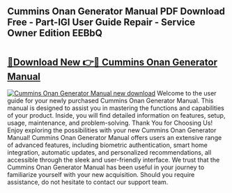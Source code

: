 ## Cummins Onan Generator Manual PDF Download Free - Part-IGI User Guide Repair - Service Owner Edition EEBbQ

# <h2><a href="http://bc31953.oget.top/?id=Cummins+Onan+Generator+Manual">🔗Download New 👉🔴 Cummins Onan Generator Manual</a></h2>

[![Cummins Onan Generator Manual new download](https://i.imgur.com/5g1atiW.png)](http://bc31953.oget.top/?id=Cummins+Onan+Generator+Manual)
Welcome to the user guide for your newly purchased Cummins Onan Generator Manual. This manual is designed to assist you in mastering the functions and capabilities of your product. Inside, you will find detailed information on features, setup, usage, maintenance, and problem-solving. Thank You for Choosing Us! Enjoy exploring the possibilities with your new Cummins Onan Generator Manual! Cummins Onan Generator Manual offers users an extensive range of advanced features, including biometric authentication, smart home integration, automatic updates, and personalized recommendations, all accessible through the sleek and user-friendly interface. We trust that the Cummins Onan Generator Manual has been useful in your journey to familiarize yourself with your new acquisition. Should you require assistance, do not hesitate to contact our support team.
